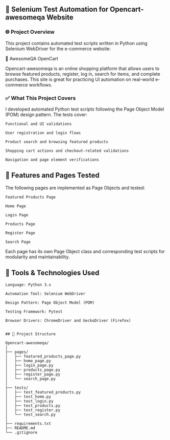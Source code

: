 ## 🔧 Selenium Test Automation for Opencart-awesomeqa Website

### 🌐 Project Overview

This project contains automated test scripts written in Python using Selenium WebDriver for the e-commerce website:

🔗 AwesomeQA OpenCart 

Opencart-awesomeqa is an online shopping platform that allows users to browse featured products, register, log in, search for items, and complete purchases. This site is great for practicing UI automation on real-world e-commerce workflows.

### ✅ What This Project Covers

I developed automated Python test scripts following the Page Object Model (POM) design pattern. The tests cover:

    Functional and UI validations

    User registration and login flows

    Product search and browsing featured products

    Shopping cart actions and checkout-related validations

    Navigation and page element verifications

## 📄 Features and Pages Tested

The following pages are implemented as Page Objects and tested:

    Featured Products Page

    Home Page

    Login Page

    Products Page

    Register Page

    Search Page

Each page has its own Page Object class and corresponding test scripts for modularity and maintainability.

## 🧰 Tools & Technologies Used

    Language: Python 3.x

    Automation Tool: Selenium WebDriver

    Design Pattern: Page Object Model (POM)

    Testing Framework: Pytest

    Browser Drivers: ChromeDriver and GeckoDriver (Firefox)

```

## 📁 Project Structure

Opencart-awesomeqa/
│
├── pages/
│   ├── featured_products_page.py
│   ├── home_page.py
│   ├── login_page.py
│   ├── products_page.py
│   ├── register_page.py
│   └── search_page.py
│
├── tests/
│   ├── test_featured_products.py
│   ├── test_home.py
│   ├── test_login.py
│   ├── test_products.py
│   ├── test_register.py
│   └── test_search.py
│
├── requirements.txt
├── README.md
└── .gitignore
